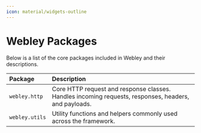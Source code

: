```yaml
---
icon: material/widgets-outline
---
```


<style>
    .md-typeset__table {
      width: 100%;
    }

    .md-typeset__table table:not([class]) {
      display: table
    }
</style>

# Webley Packages

Below is a list of the core packages included in Webley and their descriptions.

| Package | Description |
| :-- | :-- |
| `webley.http` | Core HTTP request and response classes. Handles incoming requests, responses, headers, and payloads. |
| `webley.utils` | Utility functions and helpers commonly used across the framework. |